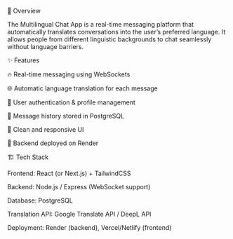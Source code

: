 📌 Overview

The Multilingual Chat App is a real-time messaging platform that automatically translates conversations into the user’s preferred language. It allows people from different linguistic backgrounds to chat seamlessly without language barriers.

✨ Features

🔥 Real-time messaging using WebSockets

🌐 Automatic language translation for each message

👤 User authentication & profile management

📜 Message history stored in PostgreSQL

🎨 Clean and responsive UI

🚀 Backend deployed on Render

🏗️ Tech Stack

Frontend: React (or Next.js) + TailwindCSS

Backend: Node.js / Express (WebSocket support)

Database: PostgreSQL

Translation API: Google Translate API / DeepL API

Deployment: Render (backend), Vercel/Netlify (frontend)
